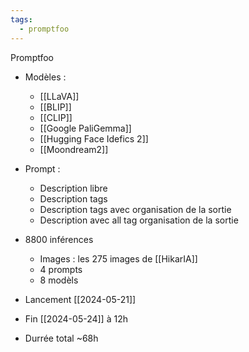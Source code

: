 ```yaml
---
tags:
  - promptfoo
---
```

Promptfoo
* Modèles :
	* [[LLaVA]]
	* [[BLIP]]
	* [[CLIP]]
	* [[Google PaliGemma]]
	* [[Hugging Face Idefics 2]]
	* [[Moondream2]]

* Prompt :
	* Description libre
	* Description tags
	* Description tags avec organisation de la sortie
	* Description avec all tag organisation de la sortie

* 8800 inférences
	* Images : les 275 images de [[HikarIA]]
	* 4 prompts
	* 8 modèls	
* Lancement [[2024-05-21]]
* Fin [[2024-05-24]] à 12h
* Durrée total ~68h

